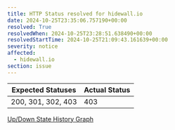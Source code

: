 ```yaml
---
title: HTTP Status resolved for hidewall.io
date: 2024-10-25T23:35:06.757190+00:00
resolved: True
resolvedWhen: 2024-10-25T23:28:51.638490+00:00
resolvedStartTime: 2024-10-25T21:09:43.161639+00:00
severity: notice
affected:
  - hidewall.io
section: issue
---
```


| Expected Statuses | Actual Status  |
|-------------------|----------------|
| 200, 301, 302, 403 | 403 |

[Up/Down State History Graph](hidewall.io-http.html)
